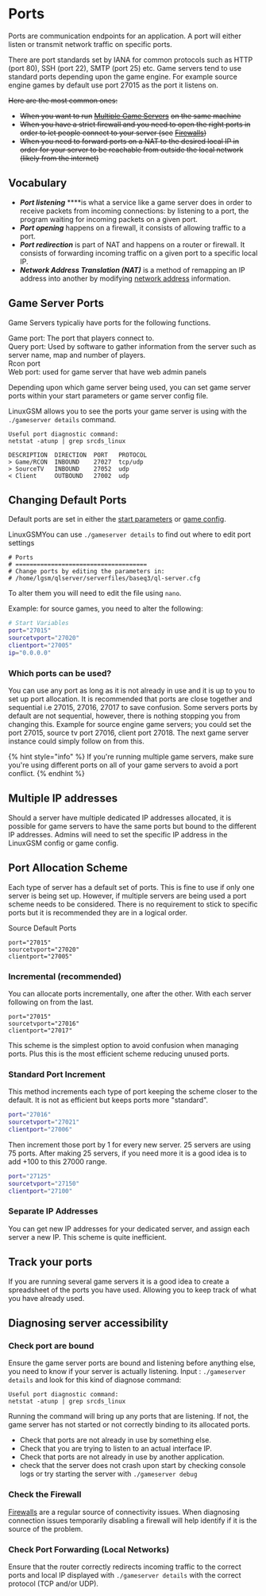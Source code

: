 # Ports

Ports are communication endpoints for an application. A port will either listen or transmit network traffic on specific ports. 

There are port standards set by IANA for common protocols such as HTTP \(port 80\), SSH \(port 22\), SMTP \(port 25\) etc. Game servers tend to use standard ports depending upon the game engine. For example source engine games by default use port 27015 as the port it listens on.

~~Here are the most common ones:~~

* ~~When you want to run~~ [~~Multiple Game Servers~~](../features/multiple-game-servers.md) ~~on the same machine~~
* ~~When you have a strict firewall and you need to open the right ports in order to let people connect to your server \(see~~ [~~Firewalls~~](../linux/firewalls.md)~~\)~~
* ~~When you need to forward ports on a NAT to the desired local IP in order for your server to be reachable from outside the local network \(likely from the internet\)~~

## Vocabulary

* _**Port listening**_ ****is what a service like a game server does in order to receive packets from incoming connections: by listening to a port, the program waiting for incoming packets on a given port.
* _**Port opening**_ happens on a firewall, it consists of allowing traffic to a port.
* _**Port redirection**_ is part of NAT and happens on a router or firewall. It consists of forwarding incoming traffic on a given port to a specific local IP.
* _**Network Address Translation \(NAT\)**_  is a method of remapping an IP address into another by modifying [network address](https://en.wikipedia.org/wiki/Network_address) information.

## Game Server Ports

Game Servers typicaliy have ports for the following functions.

Game port: The port that players connect to.  
Query port: Used by software to gather information from the server such as server name, map and number of players.  
Rcon port  
Web port: used for game server that have web admin panels 

Depending upon which game server being used, you can set game server ports within your start parameters or game server config file.

LinuxGSM allows you to see the ports your game server is using with the `./gameserver details` command.

```text
Useful port diagnostic command:
netstat -atunp | grep srcds_linux

DESCRIPTION  DIRECTION  PORT   PROTOCOL
> Game/RCON  INBOUND    27027  tcp/udp
> SourceTV   INBOUND    27052  udp
< Client     OUTBOUND   27002  udp
```

## Changing Default Ports

Default ports are set in either the [start parameters](start-parameters.md) or [game config](game-server-config.md). 

LinuxGSMYou can use `./gameserver details` to find out where to edit port settings

```text
# Ports
# =====================================
# Change ports by editing the parameters in:
# /home/lgsm/qlserver/serverfiles/baseq3/ql-server.cfg
```

To alter them you will need to edit the file using `nano`.

Example: for source games, you need to alter the following:

```bash
# Start Variables
port="27015"
sourcetvport="27020"
clientport="27005"
ip="0.0.0.0"
```

### Which ports can be used?

You can use any port as long as it is not already in use and it is up to you to set up port allocation. It is recommended that ports are close together and sequential i.e 27015, 27016, 27017 to save confusion. Some servers ports by default are not sequential, however, there is nothing stopping you from changing this. Example for source engine game servers; you could set the port 27015, source tv port 27016, client port 27018. The next game server instance could simply follow on from this.

{% hint style="info" %}
If you're running multiple game servers, make sure you're using different ports on all of your game servers to avoid a port conflict.
{% endhint %}

## Multiple IP addresses

Should a server have multiple dedicated IP addresses allocated, it is possible for game servers to have the same ports but bound to the different IP addresses. Admins will need to set the specific IP address in the LinuxGSM config or game config.

## Port Allocation Scheme

Each type of server has a default set of ports. This is fine to use if only one server is being set up. However, if multiple servers are being used a port scheme needs to be considered. There is no requirement to stick to specific ports but it is recommended they are in a logical order.

Source Default Ports

```text
port="27015"
sourcetvport="27020"
clientport="27005"
```

### Incremental \(recommended\)

You can allocate ports incrementally, one after the other. With each server following on from the last.

```text
port="27015"
sourcetvport="27016"
clientport="27017"
```

This scheme is the simplest option to avoid confusion when managing ports. Plus this is the most efficient scheme reducing unused ports.

### Standard Port Increment

This method increments each type of port keeping the scheme closer to the default. It is not as efficient but keeps ports more "standard".

```bash
port="27016"
sourcetvport="27021"
clientport="27006"
```

Then increment those port by 1 for every new server. 25 servers are using 75 ports. After making 25 servers, if you need more it is a good idea is to add +100 to this 27000 range.

```bash
port="27125"
sourcetvport="27150"
clientport="27100"
```

### Separate IP Addresses

You can get new IP addresses for your dedicated server, and assign each server a new IP. This scheme is quite inefficient.

## Track your ports

If you are running several game servers it is a good idea to create a spreadsheet of the ports you have used. Allowing you to keep track of what you have already used.

## Diagnosing server accessibility

### Check port are bound

Ensure the game server ports are bound and listening before anything else, you need to know if your server is actually listening. Input : `./gameserver details` and look for this kind of diagnose command:

```text
Useful port diagnostic command:
netstat -atunp | grep srcds_linux
```

Running the command will bring up any ports that are listening. If not, the game server has not started or not correctly binding to its allocated ports. 

* Check that ports are not already in use by something else.
* Check that you are trying to listen to an actual interface IP.
* Check that ports are not already in use by another application.
* check that the server does not crash upon start by checking console logs or try starting the server with `./gameserver debug`

### Check the Firewall

[Firewalls](../linux/firewalls.md) are a regular source of connectivity issues. When diagnosing connection issues temporarily disabling a firewall will help identify if it is the source of the problem.

### Check Port Forwarding \(Local Networks\)

Ensure that the router correctly redirects incoming traffic to the correct ports and local IP displayed with `./gameserver details` with the correct protocol \(TCP and/or UDP\).

